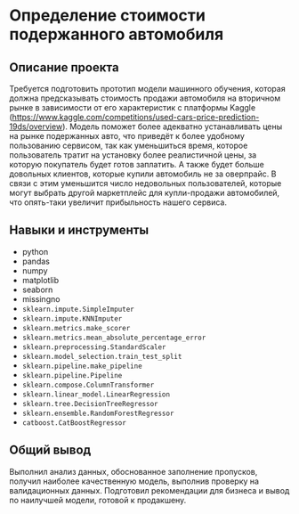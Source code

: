 # Определение стоимости подержанного автомобиля

## Описание проекта

Требуется подготовить прототип модели машинного обучения, которая должна предсказывать стоимость продажи автомобиля на вторичном рынке в зависимости от его характеристик c платформы Kaggle (https://www.kaggle.com/competitions/used-cars-price-prediction-19ds/overview). Модель поможет более адекватно устанавливать цены на рынке подержанных авто, что приведёт к более удобному пользованию сервисом, так как уменьшиться время, которое пользователь тратит на установку более реалистичной цены, за которую покупатель будет готов заплатить. А также будет больше довольных клиентов, которые купили автомобиль не за оверпрайс. В связи с этим уменьшится число недовольных пользователей, которые могут выбрать другой маркетплейс для купли-продажи автомобилей, что опять-таки увеличит прибыльность нашего сервиса.

## Навыки и инструменты

- python
- pandas
- numpy
- matplotlib
- seaborn
- missingno
- `sklearn.impute.SimpleImputer`
- `sklearn.impute.KNNImputer`
- `sklearn.metrics.make_scorer`
- `sklearn.metrics.mean_absolute_percentage_error`
- `sklearn.preprocessing.StandardScaler`
- `sklearn.model_selection.train_test_split`
- `sklearn.pipeline.make_pipeline`
- `sklearn.pipeline.Pipeline`
- `sklearn.compose.ColumnTransformer`
- `sklearn.linear_model.LinearRegression`
- `sklearn.tree.DecisionTreeRegressor`
- `sklearn.ensemble.RandomForestRegressor`
- `catboost.CatBoostRegressor`

## Общий вывод
Выполнил анализ данных, обоснованное заполнение пропусков, получил наиболее качественную модель, выполнив проверку на валидационных данных.
Подготовил рекомендации для бизнеса и вывод по наилучшей модели, готовой к продакшену.


